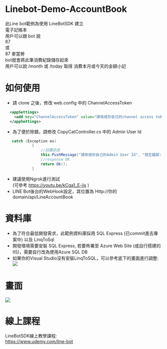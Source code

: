 Linebot-Demo-AccountBook
===

此Line bot範例為使用 LineBotSDK 建立 <br>
電子記帳本 <br>
用戶可以跟 bot 說 <br>
87 </B><br>
或 <br>
87 麥當勞 <br>
bot就會將此筆消費紀錄儲存起來 <br>
用戶可以說 /month 或 /today 取得 消費本月或今天的金額小記 <br>

如何使用
===
* 請 clone 之後，修改 web.config 中的 ChannelAccessToken
```xml
  <appSettings>
    <add key="ChannelAccessToken" value="請改成你自己的channel access token"/>
  </appSettings>
```
* 為了便於除錯，請修改 CopyCatController.cs 中的 Admin User Id
```csharp
   catch (Exception ex)
            {
                //回覆訊息
                this.PushMessage("請改成你自己的Admin User Id", "發生錯誤:\n" + ex.Message);
                //response OK
                return Ok();
            }
```
* 建議使用Ngrok進行測試 <br/>
(可參考 https://youtu.be/kCga1_E-ijs ) 
* LINE Bot後台的WebHook設定，其位置為 Http://你的domain/api/LineAccountBook

資料庫
===
* 為了符合最低開發需求，此範例資料庫採用 SQL Express (已commit進去專案中) 以及 LinqToSql
* 開發環境需要安裝 SQL Express, 若要佈署至 Azure Web Site (或自行搭建的IIS)，需要自行改為使用Azure SQL DB
* 如果你的Visual Studio沒有安裝LinqToSQL，可以參考底下的畫面進行調整:
 ![](https://i.imgur.com/ew6acqd.png)
 

畫面
===
![](https://i.imgur.com/DKvVs4A.png)

線上課程
===
LineBotSDK線上教學課程: <br/>
https://www.udemy.com/line-bot <br/>